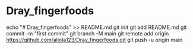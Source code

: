 # Dray_fingerfoods
echo "# Dray_fingerfoods" >> README.md
git init
git add README.md
git commit -m "first commit"
git branch -M main
git remote add origin https://github.com/aliola123/Dray_fingerfoods.git
git push -u origin main
